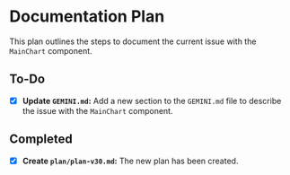 # Documentation Plan

This plan outlines the steps to document the current issue with the `MainChart` component.

## To-Do

- [X] **Update `GEMINI.md`:** Add a new section to the `GEMINI.md` file to describe the issue with the `MainChart` component.

## Completed

- [X] **Create `plan/plan-v30.md`:** The new plan has been created.
